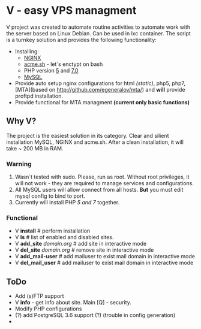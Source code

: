 # V - easy VPS managment

V project was created to automate routine activities to automate work with the server based on Linux Debian. Can be used in lxc container. The script is a turnkey solution and provides the following functionality:

- Installing:
    - [NGINX](https://www.nginx.com)
    - [acme.sh](https://github.com/Neilpang/acme.sh) - let`s enctypt on bash
    - PHP version [5](http://php.net/archive/2017.php#id2017-01-19-3) and [7.0](http://php.net/archive/2017.php#id2017-03-16-1)
    - [MySQL](https://www.mysql.com)
- Provide auto setup nginx configurations for html *(static)*, php5, php7, [MTA](based on http://github.com/egeneralov/mta/) and **will** provide proftpd installation.
- Provide functional for MTA managment **(current only basic functions)**

## Why V?

The project is the easiest solution in its category. Clear and silient installation MySQL, NGINX and acme.sh. After a clean installation, it will take ~ 200 MB in RAM.

### Warning

1. Wasn`t tested with sudo. Please, run as root. Without root privileges, it will not work - they are required to manage services and configurations.
2. All MySQL users will allow connect from all hosts. **But** you must edit mysql config to bind to port.
3. Currently will install PHP *5 and 7* together.

### Functional

- V **install**     # perform installation
- V **ls**      # list of enabled and disabled sites.
- V **add_site** *domain.org*       # add site in interactive mode
- V **del_site** *domain.org*       # remove site in interactive mode
- V **add_mail-user**       # add mailuser to exist mail domain in interactive mode
- V **del_mail_user**       # add mailuser to exist mail domain in interactive mode


## ToDo

- Add (s)FTP support
- V **info**    - get info about site. Main [Q] - security.
- Modify PHP configurations
- (?) add PostgreSQL 3.6 support (?) (trouble in config generation)
- 







